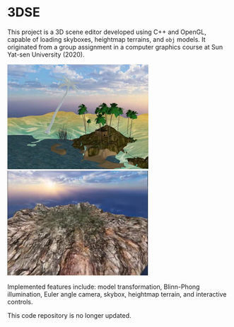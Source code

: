 # 3DSE

This project is a 3D scene editor developed using C++ and OpenGL, capable of loading skyboxes, heightmap terrains, and `obj` models. It originated from a group assignment in a computer graphics course at Sun Yat-sen University (2020).

<img src=".\assets\img\README.jpg" style="zoom: 40%;" /><img src=".\assets\img\2.png" style="zoom: 39.7%;" />

Implemented features include: model transformation, Blinn-Phong illumination, Euler angle camera, skybox, heightmap terrain, and interactive controls.

This code repository is no longer updated.